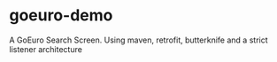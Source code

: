 goeuro-demo
===========

A GoEuro Search Screen. Using maven, retrofit, butterknife and a strict listener architecture
